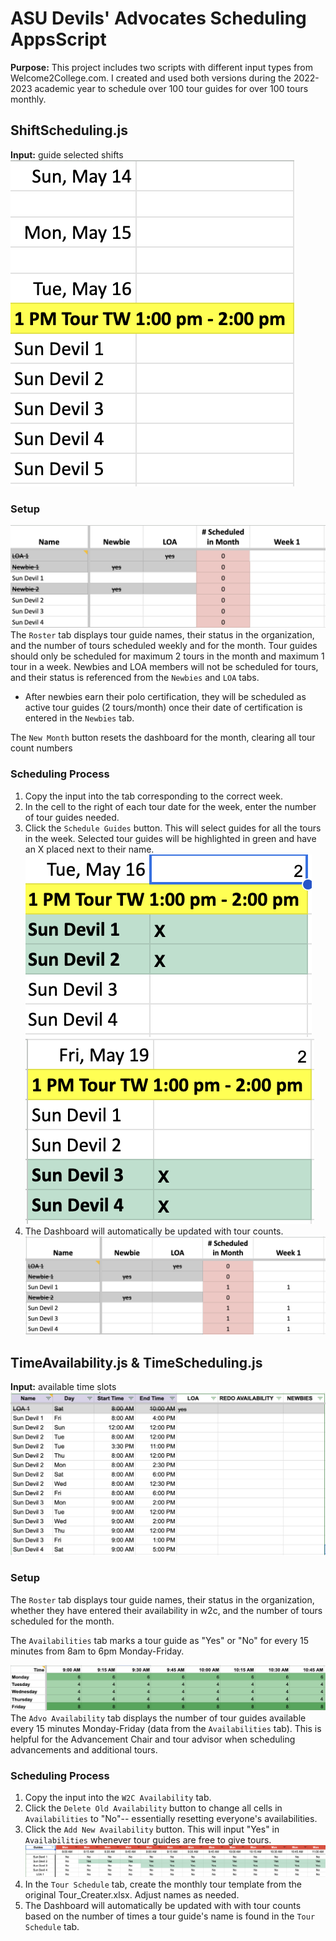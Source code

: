 # ASU Devils' Advocates Scheduling AppsScript
**Purpose:** This project includes two scripts with different input types from Welcome2College.com. I created and used both versions during the 2022-2023 academic year to schedule over 100 tour guides for over 100 tours monthly. 

## ShiftScheduling.js
**Input:** guide selected shifts
![Sample Input from w2c](/README-images/Input.png)

### Setup
![Roster tab](/README-images/Dashboard.png)
The `Roster` tab displays tour guide names, their status in the organization, and the number of tours scheduled weekly and for the month.
Tour guides should only be scheduled for maximum 2 tours in the month and maximum 1 tour in a week.
Newbies and LOA members will not be scheduled for tours, and their status is referenced from the `Newbies` and `LOA` tabs.
- After newbies earn their polo certification, they will be scheduled as active tour guides (2 tours/month) once their date of certification is entered in the `Newbies` tab.

The `New Month` button resets the dashboard for the month, clearing all tour count numbers

### Scheduling Process
1. Copy the input into the tab corresponding to the correct week.
2. In the cell to the right of each tour date for the week, enter the number of tour guides needed.
3. Click the `Schedule Guides` button. This will select guides for all the tours in the week. Selected tour guides will be highlighted in green and have an X placed next to their name.
![Scheduled Guides Sample](/README-images/Tour1.png)
![Scheduled Guides Sample](/README-images/Tour2.png)
4. The Dashboard will automatically be updated with tour counts.
![Tour Counts](/README-images/TourCount.png)



## TimeAvailability.js & TimeScheduling.js
**Input:** available time slots
![Sample Input from w2c](/README-images/Input2.png)

### Setup
The `Roster` tab displays tour guide names, their status in the organization, whether they have entered their availability in w2c, and the number of tours scheduled for the month.

The `Availabilities` tab marks a tour guide as "Yes" or "No" for every 15 minutes from 8am to 6pm Monday-Friday.

![Weekly Availability](/README-images/Weekly%20Availability.png)
The `Advo Availability` tab displays the number of tour guides available every 15 minutes Monday-Friday (data from the `Availabilities` tab). This is helpful for the Advancement Chair and tour advisor when scheduling advancements and additional tours.

### Scheduling Process
1. Copy the input into the `W2C Availability` tab.
2. Click the `Delete Old Availability` button to change all cells in `Availabilities` to "No"-- essentially resetting everyone's availabilities.
3.  Click the `Add New Availability` button. This will input "Yes" in `Availabilities` whenever tour guides are free to give tours.
![Availability Entered](/README-images/Availabilities.png)
4. In the `Tour Schedule` tab, create the monthly tour template from the original Tour_Creater.xlsx. Adjust names as needed.
5. The Dashboard will automatically be updated with with tour counts based on the number of times a tour guide's name is found in the `Tour Schedule` tab.